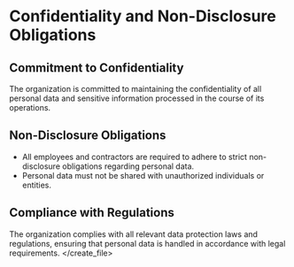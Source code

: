 # Confidentiality and Non-Disclosure Obligations

## Commitment to Confidentiality
The organization is committed to maintaining the confidentiality of all personal data and sensitive information processed in the course of its operations.

## Non-Disclosure Obligations
- All employees and contractors are required to adhere to strict non-disclosure obligations regarding personal data.
- Personal data must not be shared with unauthorized individuals or entities.

## Compliance with Regulations
The organization complies with all relevant data protection laws and regulations, ensuring that personal data is handled in accordance with legal requirements.
</create_file>
